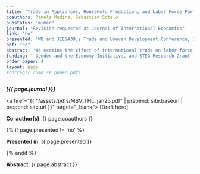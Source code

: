 ```yaml
---
title: 'Trade in Appliances, Household Production, and Labor Force Participation'
coauthors: Pamela Medina, Sebastian Sotelo
pubstatus: "mimeo"
journal: "Revision requested at Journal of International Economics"
link: "no"
presented: "WB and JIE&#39;s Trade and Uneven Development Conference, 2023 Seminario de Microeconomia Aplicada (MAP), 2022 Annual Meeting of the LACEA-LAMES"
pdf: "no"
abstract: 'We examine the effect of international trade on labor force participation, with afocus on how trade influences labor supply—particularly for women—through reductions in the prices of household appliances that substitute for domestic labor. Using a comprehensive data set from 1981 to 2017, which includes four population censuses, household surveys, and customs records from Peru, and employing an instrumental variable (IV) strategy, we demonstrate that labor force participation rises as appliance import prices fall. This effect is especially pronounced among married and younger women. To further explore these dynamics, we develop and estimate a dynamic general equilibrium model of trade and household production, evaluating the equilibrium effects of declining appliance prices. We find that the reduction in appliance prices during the sample period leads to an increase in female labor force participation by 2 percentage points, explaining one-tenth of the total rise in female labor participation in Peru over the past 30 years. However, the gender wage gap widens by approximately 1.5 percentage points in response to these changes.'
funding: ' Gender and the Economy Initiative, and STEG Research Grant '
order_paper: 4
layout: page
#corregir como se ponen pdfs
---
```

<i> <b>[{{ page.journal }}]</b> </i>

<a href="{{ "/assets/pdfs/MSV_THL_jan25.pdf" | prepend: site.baseurl | prepend: site.url }}" target="_blank"> [Draft here] </a>

<p><b>Co-author(s)</b>: {{ page.coauthors }} </p>

{% if page.presented != 'no' %}
<p><b>Presented in</b>: {{ page.presented }} </p>
{% endif %}

<div class ="text"><p><b>Abstract</b>: {{ page.abstract }} </p></div>




